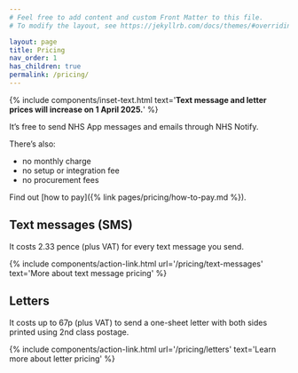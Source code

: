 ```yaml
---
# Feel free to add content and custom Front Matter to this file.
# To modify the layout, see https://jekyllrb.com/docs/themes/#overriding-theme-defaults

layout: page
title: Pricing
nav_order: 1
has_children: true
permalink: /pricing/
---
```


{% include components/inset-text.html
  text='**Text message and letter prices will increase on 1 April 2025.**'
%}

It’s free to send NHS App messages and emails through NHS Notify.

There’s also:

- no monthly charge
- no setup or integration fee
- no procurement fees

Find out [how to pay]({% link pages/pricing/how-to-pay.md %}).

## Text messages (SMS)

It costs 2.33 pence (plus VAT) for every text message you send.

{% include components/action-link.html
    url='/pricing/text-messages'
    text='More about text message pricing'
%}

## Letters

It costs up to 67p (plus VAT) to send a one-sheet letter with both sides printed using 2nd class postage.

{% include components/action-link.html
    url='/pricing/letters'
    text='Learn more about letter pricing'
%}
